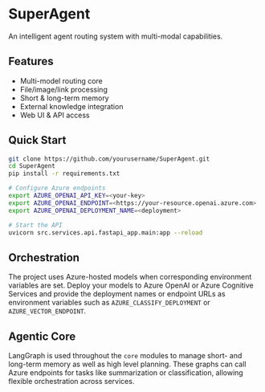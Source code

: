 # SuperAgent

An intelligent agent routing system with multi-modal capabilities.

## Features
- Multi-model routing core
- File/image/link processing
- Short & long-term memory
- External knowledge integration
- Web UI & API access

## Quick Start
```bash
git clone https://github.com/yourusername/SuperAgent.git
cd SuperAgent
pip install -r requirements.txt

# Configure Azure endpoints
export AZURE_OPENAI_API_KEY=<your-key>
export AZURE_OPENAI_ENDPOINT=<https://your-resource.openai.azure.com>
export AZURE_OPENAI_DEPLOYMENT_NAME=<deployment>

# Start the API
uvicorn src.services.api.fastapi_app.main:app --reload
```

## Orchestration
The project uses Azure-hosted models when corresponding environment variables are set. Deploy your models to Azure OpenAI or Azure Cognitive Services and provide the deployment names or endpoint URLs as environment variables such as `AZURE_CLASSIFY_DEPLOYMENT` or `AZURE_VECTOR_ENDPOINT`.

## Agentic Core
LangGraph is used throughout the `core` modules to manage short- and long-term memory as well as high level planning. These graphs can call Azure endpoints for tasks like summarization or classification, allowing flexible orchestration across services.
